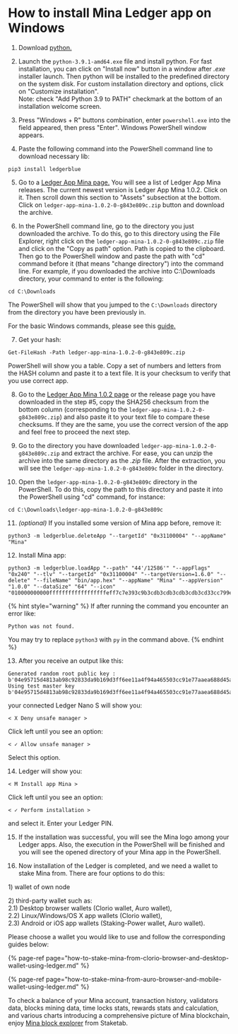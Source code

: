 # How to install Mina Ledger app on Windows

1. Download [python](https://www.python.org/ftp/python/3.9.1/python-3.9.1-amd64.exe)[.](https://www.python.org/ftp/python/3.9.1/python-3.9.1-amd64.exe%5D.)

2. Launch the `python-3.9.1-amd64.exe` file and install python. For fast installation, you can click on "Install now" button in a window after _.exe_ installer launch. Then python will be installed to the predefined directory on the system disk. For custom installation directory and options, click on "Customize installation".  
Note: check "Add Python 3.9 to PATH" checkmark at the bottom of an installation welcome screen.

3. Press "Windows + R" buttons combination, enter `powershell.exe` into the field appeared, then press "Enter". Windows PowerShell window appears.

4. Paste the following command into the PowerShell command line to download necessary lib:

```text
pip3 install ledgerblue
```

5. Go to a [Ledger App Mina page](https://github.com/jspada/ledger-app-mina/releases)[.](https://github.com/jspada/ledger-app-mina/releases%5D.) You will see a list of Ledger App Mina releases. The current newest version is Ledger App Mina 1.0.2. Click on it. Then scroll down this section to "Assets" subsection at the bottom. Click on `ledger-app-mina-1.0.2-0-g843e809c.zip` button and download the archive.

6. In the PowerShell command line, go to the directory you just downloaded the archive. To do this, go to this directory using the File Explorer, right click on the `ledger-app-mina-1.0.2-0-g843e809c.zip` file and click on the "Copy as path" option. Path is copied to the clipboard. Then go to the PowerShell window and paste the path with "cd" command before it \(that means "change directory"\) into the command line. For example, if you downloaded the archive into C:\Downloads directory, your command to enter is the following:

```text
cd C:\Downloads
```

The PowerShell will show that you jumped to the `C:\Downloads` directory from the directory you have been previously in.

For the basic Windows commands, please see this [guide](https://www.digitalcitizen.life/command-prompt-how-use-basic-commands/)[.](https://www.digitalcitizen.life/command-prompt-how-use-basic-commands/%5D.)

7. Get your hash:

```text
Get-FileHash -Path ledger-app-mina-1.0.2-0-g843e809c.zip
```

PowerShell will show you a table. Copy a set of numbers and letters from the HASH column and paste it to a text file. It is your checksum to verify that you use correct app.

8. Go to the [Ledger App Mina 1.0.2 page](https://github.com/jspada/ledger-app-mina/releases/tag/v1.0.2) or the release page you have downloaded in the step \#5, copy the SHA256 checksum from the bottom column \(corresponding to the `ledger-app-mina-1.0.2-0-g843e809c.zip`\) and also paste it to your text file to compare these checksums. If they are the same, you use the correct version of the app and feel free to proceed the next step.

9. Go to the directory you have downloaded `ledger-app-mina-1.0.2-0-g843e809c.zip` and extract the archive. For ease, you can unzip the archive into the same directory as the _.zip_ file. After the extraction, you will see the `ledger-app-mina-1.0.2-0-g843e809c` folder in the directory.

10. Open the `ledger-app-mina-1.0.2-0-g843e809c` directory in the PowerShell. To do this, copy the path to this directory and paste it into the PowerShell using "cd" command, for instance:

```text
cd C:\Downloads\ledger-app-mina-1.0.2-0-g843e809c
```

11. _\(optional\)_ If you installed some version of Mina app before, remove it:

```text
python3 -m ledgerblue.deleteApp "--targetId" "0x31100004" "--appName" "Mina"
```

12. Install Mina app:

```text
python3 -m ledgerblue.loadApp "--path" "44'/12586'" "--appFlags" "0x240" "--tlv" "--targetId" "0x31100004" "--targetVersion=1.6.0" "--delete" "--fileName" "bin/app.hex" "--appName" "Mina" "--appVersion" "1.0.0" "--dataSize" "64" "--icon" "010000000000ffffffffffffffffffeff7c7e393c9b3cdb3cdb3cdb3cdb3cd33cc799effffffffffff"
```

{% hint style="warning" %}
If after running the command you encounter an error like:

`Python was not found.`

You may try to replace `python3` with `py` in the command above.
{% endhint %}

13. After you receive an output like this:

```text
Generated random root public key : b'04e95715d4813ab98c92833da9b169d3ff6ee11a4f94a465503cc91e77aaea688d45a0449f41bfaa2a1a789730e72d0ace759ca7c2b8a12e82c94cda61530cc363'
Using test master key b'04e95715d4813ab98c92833da9b169d3ff6ee11a4f94a465503cc91e77aaea688d45a0449f41bfaa2a1a789730e72d0ace759ca7c2b8a12e82c94cda61530cc363'
```

your connected Ledger Nano S will show you:

```text
< X Deny unsafe manager >
```

Click left until you see an option:

```text
< ✓ Allow unsafe manager >
```

Select this option.

14. Ledger will show you:

```text
< M Install app Mina >
```

Click left until you see an option:

```text
< ✓ Perform installation >
```

and select it. Enter your Ledger PIN.

15. If the installation was successful, you will see the Mina logo among your Ledger apps. Also, the execution in the PowerShell will be finished and you will see the opened directory of your Mina app in the PowerShell.

16. Now installation of the Ledger is completed, and we need a wallet to stake Mina from. There are four options to do this:

1\) wallet of own node

2\) third-party wallet such as:  
2.1\) Desktop browser wallets \(Clorio wallet, Auro wallet\),  
2.2\) Linux/Windows/OS X app wallets \(Clorio wallet\),  
2.3\) Android or iOS app wallets \(Staking-Power wallet, Auro wallet\).

Please choose a wallet you would like to use and follow the corresponding guides below:

{% page-ref page="how-to-stake-mina-from-clorio-browser-and-desktop-wallet-using-ledger.md" %}

{% page-ref page="how-to-stake-mina-from-auro-browser-and-mobile-wallet-using-ledger.md" %}

To check a balance of your Mina account, transaction history, validators data, blocks mining data, time locks stats, rewards stats and calculation, and various charts introducing a comprehensive picture of Mina blockchain, enjoy [Mina block explorer](https://mina.staketab.com/) from Staketab.

